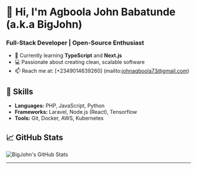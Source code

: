 # 👋 Hi, I'm Agboola John Babatunde (a.k.a BigJohn)  
### Full-Stack Developer | Open-Source Enthusiast  

- 🌱 Currently learning **TypeScript** and **Next.js**  
- 💻 Passionate about creating clean, scalable software  
- 📫 Reach me at: [+2349014639260] (mailto:johnagboola73@gmail.com)  

## 🚀 Skills
- **Languages:** PHP, JavaScript, Python  
- **Frameworks:** Laravel, Node.js (React), Tensorflow  
- **Tools:** Git, Docker, AWS, Kubernetes

## 📈 GitHub Stats
![BigJohn's GitHub Stats](https://github-readme-stats.vercel.app/api?username=BigJohn&show_icons=true&theme=radical)

---

